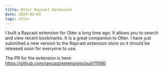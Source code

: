 ```yaml
---
title: Otter Raycast Extension
date: 2024-03-03
tags: otter
---
```


I built a Raycast extension for Otter a long time ago. It allows you to search and view recent bookmarks. It is a great companion to Otter. I have just submitted a new version to the Raycast extension store so it should be released soon for everyone to use.

The PR for the extension is here: https://github.com/raycast/extensions/pull/11066
